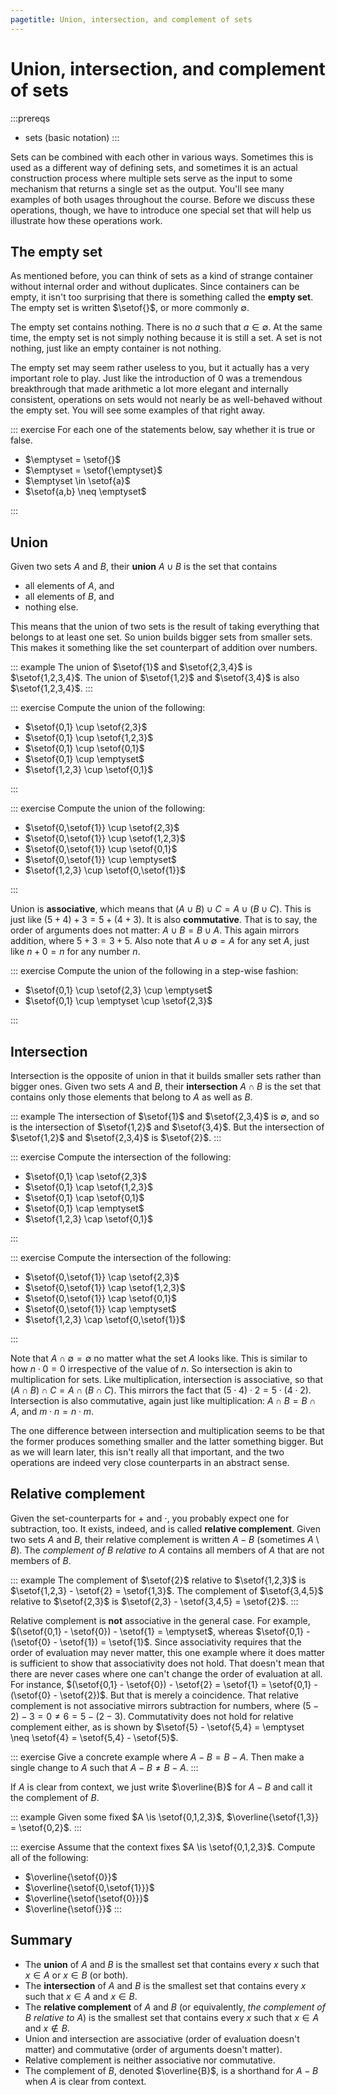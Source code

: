 ```yaml
---
pagetitle: Union, intersection, and complement of sets
---
```


# Union, intersection, and complement of sets

:::prereqs
- sets (basic notation)
:::

Sets can be combined with each other in various ways.
Sometimes this is used as a different way of defining sets, and sometimes it is an actual construction process where multiple sets serve as the input to some mechanism that returns a single set as the output.
You'll see many examples of both usages throughout the course.
Before we discuss these operations, though, we have to introduce one special set that will help us illustrate how these operations work.


## The empty set

As mentioned before, you can think of sets as a kind of strange container without internal order and without duplicates.
Since containers can be empty, it isn't too surprising that there is something called the **empty set**.
The empty set is written $\setof{}$, or more commonly $\emptyset$.

The empty set contains nothing.
There is no $a$ such that $a \in \emptyset$.
At the same time, the empty set is not simply nothing because it is still a set.
A set is not nothing, just like an empty container is not nothing.

The empty set may seem rather useless to you, but it actually has a very important role to play.
Just like the introduction of $0$ was a tremendous breakthrough that made arithmetic a lot more elegant and internally consistent, operations on sets would not nearly be as well-behaved without the empty set.
You will see some examples of that right away.

::: exercise
For each one of the statements below, say whether it is true or false.

- $\emptyset = \setof{}$
- $\emptyset = \setof{\emptyset}$
- $\emptyset \in \setof{a}$
- $\setof{a,b} \neq \emptyset$

:::


## Union

Given two sets $A$ and $B$, their **union** $A \cup B$ is the set that contains

- all elements of $A$, and
- all elements of $B$, and
- nothing else.

This means that the union of two sets is the result of taking everything that belongs to at least one set.
So union builds bigger sets from smaller sets.
This makes it something like the set counterpart of addition over numbers.

::: example
The union of $\setof{1}$ and $\setof{2,3,4}$ is $\setof{1,2,3,4}$.
The union of $\setof{1,2}$ and $\setof{3,4}$ is also $\setof{1,2,3,4}$.
:::

::: exercise
Compute the union of the following:

- $\setof{0,1} \cup \setof{2,3}$
- $\setof{0,1} \cup \setof{1,2,3}$
- $\setof{0,1} \cup \setof{0,1}$
- $\setof{0,1} \cup \emptyset$
- $\setof{1,2,3} \cup \setof{0,1}$

:::

::: exercise
Compute the union of the following:

- $\setof{0,\setof{1}} \cup \setof{2,3}$
- $\setof{0,\setof{1}} \cup \setof{1,2,3}$
- $\setof{0,\setof{1}} \cup \setof{0,1}$
- $\setof{0,\setof{1}} \cup \emptyset$
- $\setof{1,2,3} \cup \setof{0,\setof{1}}$

:::

Union is **associative**, which means that $(A \cup B) \cup C = A \cup (B \cup C)$.
This is just like $(5 + 4) + 3 = 5 + (4 + 3)$.
It is also **commutative**.
That is to say, the order of arguments does not matter: $A \cup B = B \cup A$.
This again mirrors addition, where $5 + 3 = 3 + 5$.
Also note that $A \cup \emptyset = A$ for any set $A$, just like $n + 0 = n$ for any number $n$.

::: exercise
Compute the union of the following in a step-wise fashion:

- $\setof{0,1} \cup \setof{2,3} \cup \emptyset$
- $\setof{0,1} \cup \emptyset \cup \setof{2,3}$

:::

## Intersection

Intersection is the opposite of union in that it builds smaller sets rather than bigger ones.
Given two sets $A$ and $B$, their **intersection** $A \cap B$ is the set that contains only those elements that belong to $A$ as well as $B$.

::: example
The intersection of $\setof{1}$ and $\setof{2,3,4}$ is $\emptyset$, and so is the intersection of $\setof{1,2}$ and $\setof{3,4}$.
But the intersection of $\setof{1,2}$ and $\setof{2,3,4}$ is $\setof{2}$.
:::

::: exercise
Compute the intersection of the following:

- $\setof{0,1} \cap \setof{2,3}$
- $\setof{0,1} \cap \setof{1,2,3}$
- $\setof{0,1} \cap \setof{0,1}$
- $\setof{0,1} \cap \emptyset$
- $\setof{1,2,3} \cap \setof{0,1}$

:::

::: exercise
Compute the intersection of the following:

- $\setof{0,\setof{1}} \cap \setof{2,3}$
- $\setof{0,\setof{1}} \cap \setof{1,2,3}$
- $\setof{0,\setof{1}} \cap \setof{0,1}$
- $\setof{0,\setof{1}} \cap \emptyset$
- $\setof{1,2,3} \cap \setof{0,\setof{1}}$

:::

Note that $A \cap \emptyset = \emptyset$ no matter what the set $A$ looks like.
This is similar to how $n \cdot 0 = 0$ irrespective of the value of $n$.
So intersection is akin to multiplication for sets.
Like multiplication, intersection is associative, so that $(A \cap B) \cap C = A \cap (B \cap C)$.
This mirrors the fact that $(5 \cdot 4) \cdot 2 = 5 \cdot (4 \cdot 2)$.
Intersection is also commutative, again just like multiplication:
$A \cap B = B \cap A$, and $m \cdot n = n \cdot m$.

The one difference between intersection and multiplication seems to be that the former produces something smaller and the latter something bigger.
But as we will learn later, this isn't really all that important, and the two operations are indeed very close counterparts in an abstract sense.

## Relative complement

Given the set-counterparts for $+$ and $\cdot$, you probably expect one for subtraction, too.
It exists, indeed, and is called **relative complement**.
Given two sets $A$ and $B$, their relative complement is written $A - B$ (sometimes $A \setminus B$).
The *complement of $B$ relative to $A$* contains all members of $A$ that are not members of $B$.

::: example
The complement of $\setof{2}$ relative to $\setof{1,2,3}$ is $\setof{1,2,3} - \setof{2} = \setof{1,3}$.
The complement of $\setof{3,4,5}$ relative to $\setof{2,3}$ is $\setof{2,3} - \setof{3,4,5} = \setof{2}$.
:::

Relative complement is **not** associative in the general case.
For example, $(\setof{0,1} - \setof{0}) - \setof{1} = \emptyset$, whereas $\setof{0,1} - (\setof{0} - \setof{1}) = \setof{1}$.
Since associativity requires that the order of evaluation may never matter, this one example where it does matter is sufficient to show that associativity does not hold.
That doesn't mean that there are never cases where one can't change the order of evaluation at all.
For instance, $(\setof{0,1} - \setof{0}) - \setof{2} = \setof{1} = \setof{0,1} - (\setof{0} - \setof{2})$.
But that is merely a coincidence.
That relative complement is not associative mirrors subtraction for numbers, where $(5 - 2) - 3 = 0 \neq 6 = 5 - (2 -3)$.
Commutativity does not hold for relative complement either, as is shown by $\setof{5} - \setof{5,4} = \emptyset \neq \setof{4} = \setof{5,4} - \setof{5}$.

::: exercise
Give a concrete example where $A - B = B - A$.
Then make a single change to $A$ such that $A - B \neq B - A$.
:::

If $A$ is clear from context, we just write $\overline{B}$ for $A - B$ and call it the complement of $B$.

::: example
Given some fixed $A \is \setof{0,1,2,3}$, $\overline{\setof{1,3}} = \setof{0,2}$.
:::

::: exercise
Assume that the context fixes $A \is \setof{0,1,2,3}$.
Compute all of the following:

- $\overline{\setof{0}}$
- $\overline{\setof{0,\setof{1}}}$
- $\overline{\setof{\setof{0}}}$
- $\overline{\setof{}}$
:::

## Summary

- The **union** of $A$ and $B$ is the smallest set that contains every $x$ such that $x \in A$ or $x \in B$ (or both).
- The **intersection** of $A$ and $B$ is the smallest set that contains every $x$ such that $x \in A$ and $x \in B$.
- The **relative complement** of $A$ and $B$ (or equivalently, *the complement of $B$ relative to $A$*) is the smallest set that contains every $x$ such that $x \in A$ and $x \notin B$.
- Union and intersection are associative (order of evaluation doesn't matter) and commutative (order of arguments doesn't matter).
- Relative complement is neither associative nor commutative.
- The complement of $B$, denoted $\overline{B}$, is a shorthand for $A - B$ when $A$ is clear from context.
